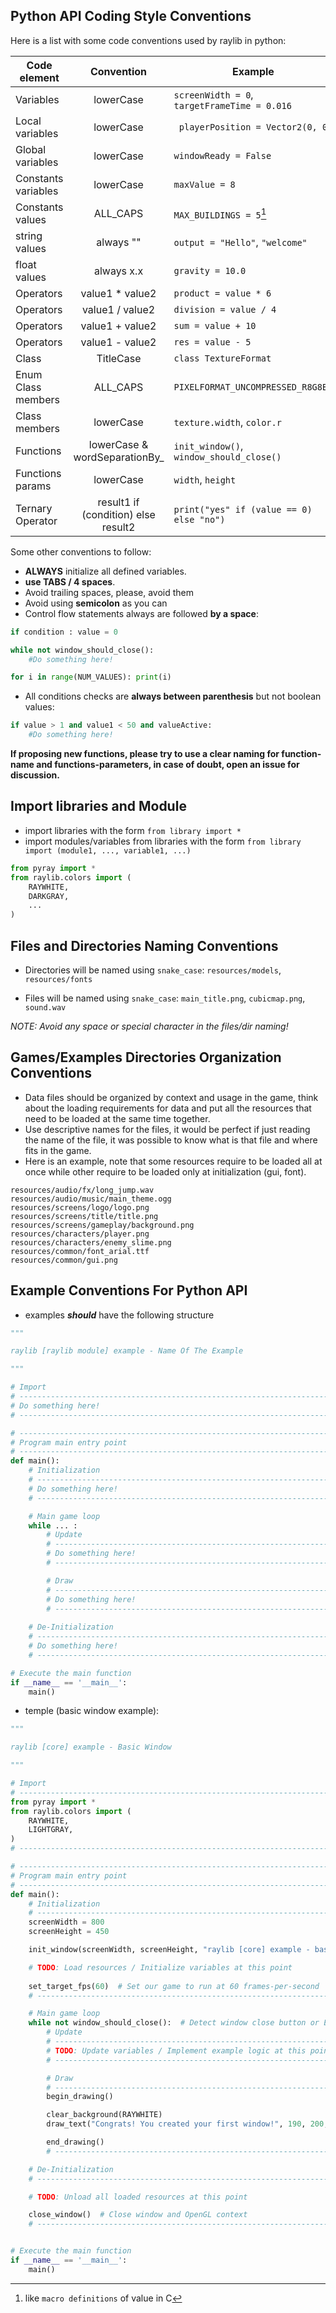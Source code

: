 ## Python API Coding Style Conventions

Here is a list with some code conventions used by raylib in python:

| Code element        |             Convention              | Example                                      |
|-------------------- |:-----------------------------------:|----------------------------------------------|
| Variables           |              lowerCase              | `screenWidth = 0`, `targetFrameTime = 0.016` |
| Local variables     |              lowerCase              | ` playerPosition = Vector2(0, 0)`            |
| Global variables    |              lowerCase              | `windowReady = False`                        |
| Constants variables |              lowerCase              | `maxValue = 8`                               |
| Constants values    |              ALL_CAPS               | `MAX_BUILDINGS = 5`[^1]                      |
| string values       |             always ""               | `output = "Hello"`, `"welcome"`              |
| float values        |             always x.x              | `gravity = 10.0`                             |
| Operators           |           value1 * value2           | `product = value * 6`                        |
| Operators           |           value1 / value2           | `division = value / 4`                       |
| Operators           |           value1 + value2           | `sum = value + 10`                           |
| Operators           |           value1 - value2           | `res = value - 5`                            |
| Class               |              TitleCase              | `class TextureFormat`                        |
| Enum Class members  |              ALL_CAPS               | `PIXELFORMAT_UNCOMPRESSED_R8G8B8`            |
| Class members       |              lowerCase              | `texture.width`, `color.r`                   |
| Functions           |    lowerCase & wordSeparationBy_    | `init_window()`, `window_should_close()`     |
| Functions params    |              lowerCase              | `width`, `height`                            |
| Ternary Operator    | result1 if (condition) else result2 | `print("yes" if (value == 0) else "no")`     |
[^1]: like `macro definitions` of value in C

Some other conventions to follow:
 - **ALWAYS** initialize all defined variables.
 - **use TABS / 4 spaces**.
 - Avoid trailing spaces, please, avoid them
 - Avoid using **semicolon** as you can
 - Control flow statements always are followed **by a space**:
```python
if condition : value = 0

while not window_should_close():
    #Do something here!

for i in range(NUM_VALUES): print(i)
```
 - All conditions checks are **always between parenthesis** but not boolean values:
```python
if value > 1 and value1 < 50 and valueActive:
    #Do something here!
```

**If proposing new functions, please try to use a clear naming for function-name and functions-parameters, in case of doubt, open an issue for discussion.**

## Import libraries and Module 
 - import libraries with the form `from library import *`
 - import modules/variables from libraries with the form `from library import (module1, ..., variable1, ...)`
```python
from pyray import *
from raylib.colors import (
    RAYWHITE,
    DARKGRAY,
    ...
)
```

## Files and Directories Naming Conventions
 
  - Directories will be named using `snake_case`: `resources/models`, `resources/fonts`
  
  - Files will be named using `snake_case`: `main_title.png`, `cubicmap.png`, `sound.wav`
  
_NOTE: Avoid any space or special character in the files/dir naming!_
  
## Games/Examples Directories Organization Conventions
  
 - Data files should be organized by context and usage in the game, think about the loading requirements for data and put all the resources that need to be loaded at the same time together.
 - Use descriptive names for the files, it would be perfect if just reading the name of the file, it was possible to know what is that file and where fits in the game.
 - Here is an example, note that some resources require to be loaded all at once while other require to be loaded only at initialization (gui, font).
  
```
resources/audio/fx/long_jump.wav
resources/audio/music/main_theme.ogg
resources/screens/logo/logo.png
resources/screens/title/title.png
resources/screens/gameplay/background.png
resources/characters/player.png
resources/characters/enemy_slime.png
resources/common/font_arial.ttf
resources/common/gui.png
```

## Example Conventions For Python API
 - examples ***should*** have the following structure
```python
"""

raylib [raylib module] example - Name Of The Example

"""

# Import
# ------------------------------------------------------------------------------------
# Do something here!
# ------------------------------------------------------------------------------------

# ------------------------------------------------------------------------------------
# Program main entry point
# ------------------------------------------------------------------------------------
def main():
    # Initialization
    # ------------------------------------------------------------------------------------
    # Do something here!
    # ------------------------------------------------------------------------------------

    # Main game loop
    while ... :  
        # Update
        # ----------------------------------------------------------------------------------
        # Do something here!
        # ----------------------------------------------------------------------------------

        # Draw
        # ----------------------------------------------------------------------------------
        # Do something here!
        # ----------------------------------------------------------------------------------
    
    # De-Initialization
    # ----------------------------------------------------------------------------------
    # Do something here!
    # ----------------------------------------------------------------------------------

# Execute the main function 
if __name__ == '__main__':
    main()
```
 - temple (basic window example):
```python
"""

raylib [core] example - Basic Window

"""

# Import
# ------------------------------------------------------------------------------------
from pyray import *
from raylib.colors import (
    RAYWHITE,
    LIGHTGRAY,
)
# ------------------------------------------------------------------------------------

# ------------------------------------------------------------------------------------
# Program main entry point
# ------------------------------------------------------------------------------------
def main():
    # Initialization
    # ------------------------------------------------------------------------------------
    screenWidth = 800
    screenHeight = 450

    init_window(screenWidth, screenHeight, "raylib [core] example - basic window")

    # TODO: Load resources / Initialize variables at this point
    
    set_target_fps(60)  # Set our game to run at 60 frames-per-second
    # ------------------------------------------------------------------------------------

    # Main game loop
    while not window_should_close():  # Detect window close button or ESC key
        # Update
        # ----------------------------------------------------------------------------------
        # TODO: Update variables / Implement example logic at this point
        # ----------------------------------------------------------------------------------

        # Draw
        # ----------------------------------------------------------------------------------
        begin_drawing()

        clear_background(RAYWHITE)
        draw_text("Congrats! You created your first window!", 190, 200, 20, LIGHTGRAY)

        end_drawing()
        # ----------------------------------------------------------------------------------

    # De-Initialization
    # ----------------------------------------------------------------------------------

    # TODO: Unload all loaded resources at this point

    close_window()  # Close window and OpenGL context
    # ----------------------------------------------------------------------------------


# Execute the main function 
if __name__ == '__main__':
    main()

```
